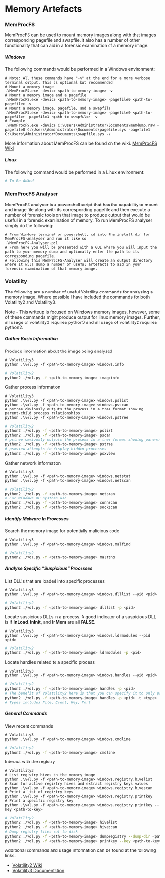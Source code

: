 # Memory Artefacts

### MemProcFS

MemProcFS can be used to mount memory images along with that images corresponding pagefile and swapfile. It also has a number of other functionality that can aid in a forensic examination of a memory image.
##### Windows
The following commands would be performed in a Windows environment:
```posh
# Note: All these commands have "-v" at the end for a more verbose terminal output. This is optional but recommended
# Mount a memory image
.\MemProcFS.exe -device <path-to-memory-image> -v
# Mount a memory image and a pagefile
.\MemProcFS.exe -device <path-to-memory-image> -pagefile0 <path-to-pagefile> -v
# Mount a memory image, pagefile, and a swapfile
.\MemProcFS.exe -device <path-to-memory-image> -pagefile0 <path-to-pagefile> -pagefile1 <path-to-swapfile> -v
# Example 
.\MemProcFS.exe -device C:\Users\Administrator\Documents\memdump.raw -pagefile0 C:\Users\Administrator\Documents\pagefile.sys -pagefile1 C:\Users\Administrator\Documents\swapfile.sys -v
```

More information about MemProcFS can be found on the wiki. [MemProcFS Wiki](https://github.com/ufrisk/MemProcFS/wiki/_Linux)

##### Linux
The following command would be performed in a Linux environment:
```bash
# To Be Added
```

### MemProcFS Analyser

MemProcFS analyser is a powershell script that has the capability to mount and image file along with its corresponding pagefile and then execute a number of forensic tools on that image to produce output that would be useful in a forensic examination of memory. To run MemProcFS analyser simply do the following:
```posh
# From Windows terminal or powershell, cd into the install dir for MemProcFS-Analyser and run it like so
.\MemProcFS-Analyser.ps1
# From here you will be presented with a GUI where you will input the path to your memory dump and optionally enter the path to its corresponding pagefile.
# Following this MemProcFS-Analyser will create an output directory where it will dump a number of useful artefacts to aid in your forensic examination of that memory image.
```

### Volatility

The following are a number of useful Volatility commands for analysing a memory image. Where possible I have included the commands for both Volatility2 and Volatility3.

Note - This writeup is focused on Windows memory images, however, some of these commands might produce output for linux memory images. Further, all usage of volatility3 requires python3 and all usage of volatility2 requires python2.

##### Gather Basic Information
Produce information about the image being analysed
```posh
# Volatility3
python .\vol.py -f <path-to-memory-image> windows.info
```
```bash
# Volatility2
python2 ./vol.py -f <path-to-memory-image> imageinfo
```

Gather process information
```posh
# Volatility3
python .\vol.py -f <path-to-memory-image> windows.pslist
python .\vol.py -f <path-to-memory-image> windows.psscan
# pstree obviously outputs the process in a tree format showing parent-child process relationships
python .\vol.py -f <path-to-memory-image> windows.pstree
```
```bash
# Volatility2
python2 ./vol.py -f <path-to-memory-image> pslist
python2 ./vol.py -f <path-to-memory-image> pscan
# pstree obviously outputs the process in a tree format showing parent-child process relationships
python2 ./vol.py -f <path-to-memory-image> pstree
# psxview attempts to display hidden processes
python2 ./vol.py -f <path-to-memory-image> psxview
```

Gather network information
```posh
# Volatility3
python .\vol.py -f <path-to-memory-image> windows.netstat
python .\vol.py -f <path-to-memory-image> windows.netscan
```
```bash
# Volatility2
python2 ./vol.py -f <path-to-memory-image> netscan
# For Windows XP systems use
python2 ./vol.py -f <path-to-memory-image> connscan
python2 ./vol.py -f <path-to-memory-image> sockscan
```

##### Identify Malware In Processes
Search the memory image for potentially malicious code
```posh
# Volatility3
python .\vol.py -f <path-to-memory-image> windows.malfind
```
```bash
# Volatility2
python2 ./vol.py -f <path-to-memory-image> malfind 
```

##### Analyse Specific "Suspicious" Processes
List DLL's that are loaded into specific processes
```posh
# Volatility3
python .\vol.py -f <path-to-memory-image> windows.dlllist --pid <pid>
```
```bash
# Volatility2
python2 ./vol.py -f <path-to-memory-image> dlllist -p <pid>
```

Locate suspicious DLLs in a process. A good indicator of a suspicious DLL is if **InLoad**, **InInit**, and **InMem** are all **FALSE**.
```posh
# Volatility3
python .\vol.py -f <path-to-memory-image> windows.ldrmodules --pid <pid>
```
```bash
# Volatility2
python2 ./vol.py -f <path-to-memory-image> ldrmodules -p <pid>
```

Locate handles related to a specific process
```posh
# Volatility3
python .\vol.py -f <path-to-memory-image> windows.handles --pid <pid>
```
```bash
# Volatility2
python2 ./vol.py -f <path-to-memory-image> handles -p <pid>
# The benefit of Volatility2 here is that you can specify it to only print specific handle types like so:
python2 ./vol.py -f <path-to-memory-image> handles -p <pid> -t <type>
# Types includes File, Event, Key, Port
```

##### General Commands

View recent commands
```posh
# Volatility3
python .\vol.py -f <path-to-memory-image> windows.cmdline
```
```bash
# Volatility2
python2 ./vol.py -f <path-to-memory-image> cmdline
```

Interact with the registry
```posh
# Volatility3
# List registry hives in the memory image
python .\vol.py -f <path-to-memory-image> windows.registry.hivelist
# Scan for active registry hives and extract registry keys values
python .\vol.py -f <path-to-memory-image> windows.registry.hivescan
# Print a list of registry keys
python .\vol.py -f <path-to-memory-image> windows.registry.printkey
# Print a specific registry key
python .\vol.py -f <path-to-memory-image> windows.registry.printkey --key <path-to-key>
```
```bash
# Volatility2
python2 ./vol.py -f <path-to-memory-image> hivelist
python2 ./vol.py -f <path-to-memory-image> hivescan
# Dump registry files out to disk
python2 ./vol.py -f <path-to-memory-image> dumpregistry --dump-dir <path-to-dump-dir>
python2 ./vol.py -f <path-to-memory-image> printkey --key <path-to-key>	
```

Additional commands and usage information can be found at the following links. 
* [Volatility2 Wiki](https://github.com/volatilityfoundation/volatility/wiki) 
* [Volatility3 Documentation](https://volatility3.readthedocs.io/en/latest/)